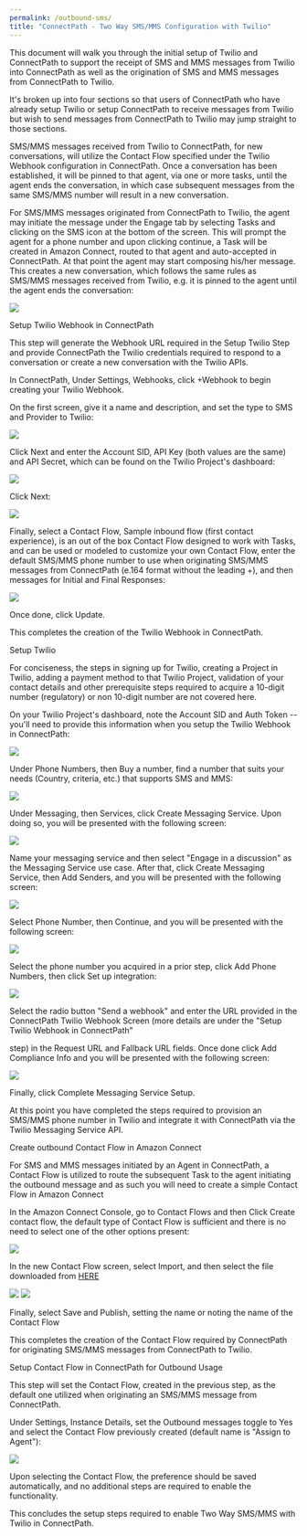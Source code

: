 ```yaml
---
permalink: /outbound-sms/
title: "ConnectPath - Two Way SMS/MMS Configuration with Twilio"
---
```


This document will walk you through the initial setup of Twilio and
ConnectPath to support the receipt of SMS and MMS messages from Twilio
into ConnectPath as well as the origination of SMS and MMS messages from
ConnectPath to Twilio.

It's broken up into four sections so that users of ConnectPath who have
already setup Twilio or setup ConnectPath to receive messages from
Twilio but wish to send messages from ConnectPath to Twilio may jump
straight to those sections.

SMS/MMS messages received from Twilio to ConnectPath, for new
conversations, will utilize the Contact Flow specified under the Twilio
Webhook configuration in ConnectPath. Once a conversation has been
established, it will be pinned to that agent, via one or more tasks,
until the agent ends the conversation, in which case subsequent messages
from the same SMS/MMS number will result in a new conversation.

For SMS/MMS messages originated from ConnectPath to Twilio, the agent
may initiate the message under the Engage tab by selecting Tasks and
clicking on the SMS icon at the bottom of the screen. This will prompt
the agent for a phone number and upon clicking continue, a Task will be
created in Amazon Connect, routed to that agent and auto-accepted in
ConnectPath. At that point the agent may start composing his/her
message. This creates a new conversation, which follows the same rules
as SMS/MMS messages received from Twilio, e.g. it is pinned to the agent
until the agent ends the conversation:

![](./outbound-sms/media/image1.png)

Setup Twilio Webhook in ConnectPath

This step will generate the Webhook URL required in the Setup Twilio
Step and provide ConnectPath the Twilio credentials required to respond
to a conversation or create a new conversation with the Twilio APIs.

In ConnectPath, Under Settings, Webhooks, click +Webhook to begin
creating your Twilio Webhook.

On the first screen, give it a name and description, and set the type to
SMS and Provider to Twilio:

![](./outbound-sms/media/image2.png)

Click Next and enter the Account SID, API Key (both values are the same)
and API Secret, which can be found on the Twilio Project's dashboard:

![](./outbound-sms/media/image3.png)

Click Next:

![](./outbound-sms/media/image4.png)

Finally, select a Contact Flow, Sample inbound flow (first contact
experience), is an out of the box Contact Flow designed to work with
Tasks, and can be used or modeled to customize your own Contact Flow,
enter the default SMS/MMS phone number to use when originating SMS/MMS
messages from ConnectPath (e.164 format without the leading +), and then
messages for Initial and Final Responses:

![](./outbound-sms/media/image5.png)

Once done, click Update.

This completes the creation of the Twilio Webhook in ConnectPath.

Setup Twilio

For conciseness, the steps in signing up for Twilio, creating a Project
in Twilio, adding a payment method to that Twilio Project, validation of
your contact details and other prerequisite steps required to acquire a
10-digit number (regulatory) or non 10-digit number are not covered
here.

On your Twilio Project's dashboard, note the Account SID and Auth Token
-- you'll need to provide this information when you setup the Twilio
Webhook in ConnectPath:

![](./outbound-sms/media/image3.png)

Under Phone Numbers, then Buy a number, find a number that suits your
needs (Country, criteria, etc.) that supports SMS and MMS:

![](./outbound-sms/media/image6.png)

Under Messaging, then Services, click Create Messaging Service. Upon
doing so, you will be presented with the following screen:

![](./outbound-sms/media/image7.png)

Name your messaging service and then select "Engage in a discussion" as
the Messaging Service use case. After that, click Create Messaging
Service, then Add Senders, and you will be presented with the following
screen:

![](./outbound-sms/media/image8.png)

Select Phone Number, then Continue, and you will be presented with the
following screen:

![](./outbound-sms/media/image9.png)

Select the phone number you acquired in a prior step, click Add Phone
Numbers, then click Set up integration:

![](./outbound-sms/media/image10.png)

Select the radio button "Send a webhook" and enter the URL provided in
the ConnectPath Twilio Webhook Screen (more details are under the "Setup
Twilio Webhook in ConnectPath"

step) in the Request URL and Fallback URL fields. Once done click Add
Compliance Info and you will be presented with the following screen:

![](./outbound-sms/media/image11.png)

Finally, click Complete Messaging Service Setup.

At this point you have completed the steps required to provision an
SMS/MMS phone number in Twilio and integrate it with ConnectPath via the
Twilio Messaging Service API.

Create outbound Contact Flow in Amazon Connect

For SMS and MMS messages initiated by an Agent in ConnectPath, a Contact
Flow is utilized to route the subsequent Task to the agent initiating
the outbound message and as such you will need to create a simple
Contact Flow in Amazon Connect

In the Amazon Connect Console, go to Contact Flows and then Click Create
contact flow, the default type of Contact Flow is sufficient and there
is no need to select one of the other options present:

![](./outbound-sms/media/image12.png)

In the new Contact Flow screen, select Import, and then select the file
downloaded from [HERE](./outbound-sms/assign-to-agent)

![](./outbound-sms/media/image13.png)
![](./outbound-sms/media/image14.png)

Finally, select Save and Publish, setting the name or noting the name of
the Contact Flow

This completes the creation of the Contact Flow required by ConnectPath
for originating SMS/MMS messages from ConnectPath to Twilio.

Setup Contact Flow in ConnectPath for Outbound Usage

This step will set the Contact Flow, created in the previous step, as
the default one utilized when originating an SMS/MMS message from
ConnectPath.

Under Settings, Instance Details, set the Outbound messages toggle to
Yes and select the Contact Flow previously created (default name is
"Assign to Agent"):

![](./outbound-sms/media/image15.png)

Upon selecting the Contact Flow, the preference should be saved
automatically, and no additional steps are required to enable the
functionality.

This concludes the setup steps required to enable Two Way SMS/MMS with
Twilio in ConnectPath.
